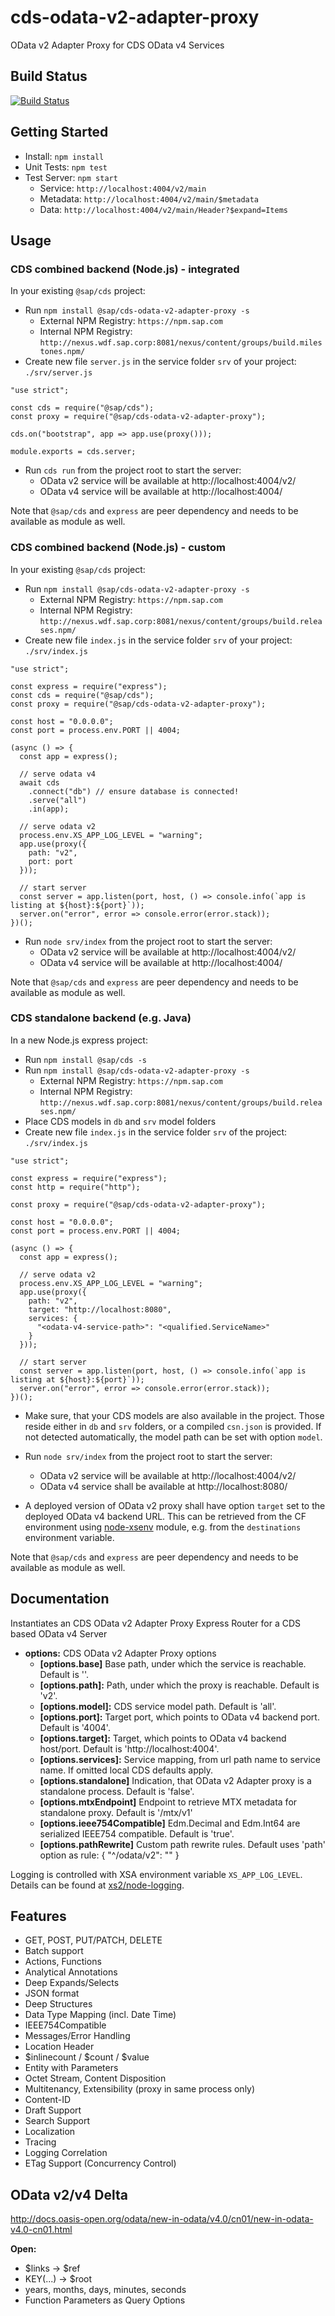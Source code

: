 # cds-odata-v2-adapter-proxy

OData v2 Adapter Proxy for CDS OData v4 Services

## Build Status

[![Build Status](https://gkecdxodata.jaas-gcp.cloud.sap.corp/buildStatus/icon?job=cds-community%2Fcds-odata-v2-adapter-proxy%2Fmaster)](https://gkecdxodata.jaas-gcp.cloud.sap.corp/job/cds-community/job/cds-odata-v2-adapter-proxy/job/master/)

## Getting Started

- Install: `npm install`
- Unit Tests: `npm test`
- Test Server: `npm start`
  - Service: `http://localhost:4004/v2/main`
  - Metadata: `http://localhost:4004/v2/main/$metadata`
  - Data: `http://localhost:4004/v2/main/Header?$expand=Items`

## Usage

### CDS combined backend (Node.js) - integrated

In your existing `@sap/cds` project:

- Run `npm install @sap/cds-odata-v2-adapter-proxy -s`
  - External NPM Registry: `https://npm.sap.com`
  - Internal NPM Registry: `http://nexus.wdf.sap.corp:8081/nexus/content/groups/build.milestones.npm/`
- Create new file `server.js` in the service folder `srv` of your project: `./srv/server.js`

```
"use strict";

const cds = require("@sap/cds");
const proxy = require("@sap/cds-odata-v2-adapter-proxy");

cds.on("bootstrap", app => app.use(proxy()));

module.exports = cds.server;
```

- Run `cds run` from the project root to start the server:
  - OData v2 service will be available at http://localhost:4004/v2/<service-path>
  - OData v4 service will be available at http://localhost:4004/<service-path>

Note that `@sap/cds` and `express` are peer dependency and needs to be available as module as well.

### CDS combined backend (Node.js) - custom

In your existing `@sap/cds` project:

- Run `npm install @sap/cds-odata-v2-adapter-proxy -s`
  - External NPM Registry: `https://npm.sap.com`
  - Internal NPM Registry: `http://nexus.wdf.sap.corp:8081/nexus/content/groups/build.releases.npm/`
- Create new file `index.js` in the service folder `srv` of your project: `./srv/index.js`

```
"use strict";

const express = require("express");
const cds = require("@sap/cds");
const proxy = require("@sap/cds-odata-v2-adapter-proxy");

const host = "0.0.0.0";
const port = process.env.PORT || 4004;

(async () => {
  const app = express();

  // serve odata v4
  await cds
    .connect("db") // ensure database is connected!
    .serve("all")
    .in(app);

  // serve odata v2
  process.env.XS_APP_LOG_LEVEL = "warning";
  app.use(proxy({
    path: "v2",
    port: port
  }));

  // start server
  const server = app.listen(port, host, () => console.info(`app is listing at ${host}:${port}`));
  server.on("error", error => console.error(error.stack));
})();
```

- Run `node srv/index` from the project root to start the server:
  - OData v2 service will be available at http://localhost:4004/v2/<service-path>
  - OData v4 service will be available at http://localhost:4004/<service-path>

Note that `@sap/cds` and `express` are peer dependency and needs to be available as module as well.

### CDS standalone backend (e.g. Java)

In a new Node.js express project:

- Run `npm install @sap/cds -s`
- Run `npm install @sap/cds-odata-v2-adapter-proxy -s`
  - External NPM Registry: `https://npm.sap.com`
  - Internal NPM Registry: `http://nexus.wdf.sap.corp:8081/nexus/content/groups/build.releases.npm/`
- Place CDS models in `db` and `srv` model folders
- Create new file `index.js` in the service folder `srv` of the project: `./srv/index.js`

```
"use strict";

const express = require("express");
const http = require("http");

const proxy = require("@sap/cds-odata-v2-adapter-proxy");

const host = "0.0.0.0";
const port = process.env.PORT || 4004;

(async () => {
  const app = express();

  // serve odata v2
  process.env.XS_APP_LOG_LEVEL = "warning";
  app.use(proxy({
    path: "v2",
    target: "http://localhost:8080",
    services: {
      "<odata-v4-service-path>": "<qualified.ServiceName>"
    }
  }));

  // start server
  const server = app.listen(port, host, () => console.info(`app is listing at ${host}:${port}`));
  server.on("error", error => console.error(error.stack));
})();
```

- Make sure, that your CDS models are also available in the project.
  Those reside either in `db` and `srv` folders, or a compiled `csn.json` is provided.
  If not detected automatically, the model path can be set with option `model`.

- Run `node srv/index` from the project root to start the server:

  - OData v2 service will be available at http://localhost:4004/v2/<odata-v4-service-path>
  - OData v4 service shall be available at http://localhost:8080/<odata-v4-service-path>

- A deployed version of OData v2 proxy shall have option `target` set to the deployed OData v4 backend URL.
  This can be retrieved from the CF environment using [node-xsenv](https://github.wdf.sap.corp/xs2/node-xsenv) module, e.g.
  from the `destinations` environment variable.

Note that `@sap/cds` and `express` are peer dependency and needs to be available as module as well.

## Documentation

Instantiates an CDS OData v2 Adapter Proxy Express Router for a CDS based OData v4 Server

- **options:** CDS OData v2 Adapter Proxy options
  - **[options.base]** Base path, under which the service is reachable. Default is ''.
  - **[options.path]:** Path, under which the proxy is reachable. Default is 'v2'.
  - **[options.model]:** CDS service model path. Default is 'all'.
  - **[options.port]:** Target port, which points to OData v4 backend port. Default is '4004'.
  - **[options.target]:** Target, which points to OData v4 backend host/port. Default is 'http://localhost:4004'.
  - **[options.services]:** Service mapping, from url path name to service name. If omitted local CDS defaults apply.
  - **[options.standalone]** Indication, that OData v2 Adapter proxy is a standalone process. Default is 'false'.
  - **[options.mtxEndpoint]** Endpoint to retrieve MTX metadata for standalone proxy. Default is '/mtx/v1'
  - **[options.ieee754Compatible]** Edm.Decimal and Edm.Int64 are serialized IEEE754 compatible. Default is 'true'.
  - **[options.pathRewrite]** Custom path rewrite rules. Default uses 'path' option as rule: { "^/odata/v2": "" }

Logging is controlled with XSA environment variable `XS_APP_LOG_LEVEL`.
Details can be found at [xs2/node-logging](https://github.wdf.sap.corp/xs2).

## Features

- GET, POST, PUT/PATCH, DELETE
- Batch support
- Actions, Functions
- Analytical Annotations
- Deep Expands/Selects
- JSON format
- Deep Structures
- Data Type Mapping (incl. Date Time)
- IEEE754Compatible
- Messages/Error Handling
- Location Header
- $inlinecount / $count / \$value
- Entity with Parameters
- Octet Stream, Content Disposition
- Multitenancy, Extensibility (proxy in same process only)
- Content-ID
- Draft Support
- Search Support
- Localization
- Tracing
- Logging Correlation
- ETag Support (Concurrency Control)

## OData v2/v4 Delta

http://docs.oasis-open.org/odata/new-in-odata/v4.0/cn01/new-in-odata-v4.0-cn01.html

**Open:**

- $links -> $ref
- KEY(...) -> \$root
- years, months, days, minutes, seconds
- Function Parameters as Query Options
